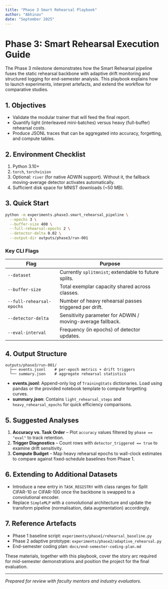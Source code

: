 ```yaml
---
title: "Phase 3 Smart Rehearsal Playbook"
author: "Abhinav"
date: "September 2025"
---
```


# Phase 3: Smart Rehearsal Execution Guide

The Phase 3 milestone demonstrates how the Smart Rehearsal pipeline fuses the
static rehearsal backbone with adaptive drift monitoring and structured logging
for end-semester analysis. This playbook explains how to launch experiments,
interpret artefacts, and extend the workflow for comparative studies.

## 1. Objectives
- Validate the modular trainer that will feed the final report.
- Quantify light (interleaved mini-batches) versus heavy (full-buffer) rehearsal costs.
- Produce JSONL traces that can be aggregated into accuracy, forgetting, and compute tables.

## 2. Environment Checklist
1. Python 3.10+
2. `torch`, `torchvision`
3. Optional: `river` (for native ADWIN support). Without it, the fallback moving-average detector activates automatically.
4. Sufficient disk space for MNIST downloads (~50 MB).

## 3. Quick Start
```bash
python -m experiments.phase3.smart_rehearsal_pipeline \
  --epochs 3 \
  --buffer-size 400 \
  --full-rehearsal-epochs 2 \
  --detector-delta 0.02 \
  --output-dir outputs/phase3/run-001
```

### Key CLI Flags
| Flag | Purpose |
| --- | --- |
| `--dataset` | Currently `splitmnist`; extendable to future splits. |
| `--buffer-size` | Total exemplar capacity shared across classes. |
| `--full-rehearsal-epochs` | Number of heavy rehearsal passes triggered per drift. |
| `--detector-delta` | Sensitivity parameter for ADWIN / moving-average fallback. |
| `--eval-interval` | Frequency (in epochs) of detector updates. |

## 4. Output Structure
```
outputs/phase3/run-001/
  ├── events.jsonl    # per-epoch metrics + drift triggers
  └── summary.json    # aggregate rehearsal statistics
```

- **events.jsonl**: Append-only log of `TrainingStats` dictionaries. Load using
  pandas or the provided notebook template to compute forgetting curves.
- **summary.json**: Contains `light_rehearsal_steps` and `heavy_rehearsal_epochs`
  for quick efficiency comparisons.

## 5. Suggested Analyses
1. **Accuracy vs. Task Order** – Plot `accuracy` values filtered by `phase == "eval"` to track retention.
2. **Trigger Diagnostics** – Count rows with `detector_triggered == true` to examine drift sensitivity.
3. **Compute Budget** – Map heavy rehearsal epochs to wall-clock estimates to
   compare against fixed-schedule baselines from Phase 1.

## 6. Extending to Additional Datasets
- Introduce a new entry in `TASK_REGISTRY` with class ranges for Split CIFAR-10
  or CIFAR-100 once the backbone is swapped to a convolutional encoder.
- Replace `SimpleMLP` with a convolutional architecture and update the
  transform pipeline (normalisation, data augmentation) accordingly.

## 7. Reference Artefacts
- Phase 1 baseline script: `experiments/phase1/rehearsal_baseline.py`
- Phase 2 adaptive prototype: `experiments/phase2/adaptive_rehearsal.py`
- End-semester coding plan: `docs/end-semester-coding-plan.md`

These materials, together with this playbook, cover the story arc required for
mid-semester demonstrations and position the project for the final evaluation.

---

*Prepared for review with faculty mentors and industry evaluators.*
